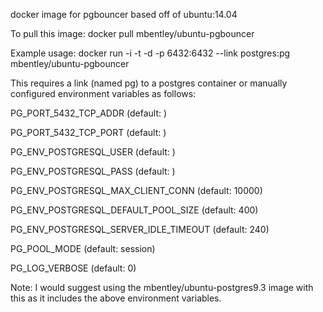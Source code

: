 docker image for pgbouncer based off of ubuntu:14.04

To pull this image: docker pull mbentley/ubuntu-pgbouncer

Example usage: docker run -i -t -d -p 6432:6432 --link postgres:pg mbentley/ubuntu-pgbouncer

This requires a link (named pg) to a postgres container or manually configured environment variables as follows:

PG_PORT_5432_TCP_ADDR (default: )

PG_PORT_5432_TCP_PORT (default: )

PG_ENV_POSTGRESQL_USER (default: )

PG_ENV_POSTGRESQL_PASS (default: )

PG_ENV_POSTGRESQL_MAX_CLIENT_CONN (default: 10000)

PG_ENV_POSTGRESQL_DEFAULT_POOL_SIZE (default: 400)

PG_ENV_POSTGRESQL_SERVER_IDLE_TIMEOUT (default: 240)

PG_POOL_MODE (default: session)

PG_LOG_VERBOSE (default: 0)

Note: I would suggest using the mbentley/ubuntu-postgres9.3 image with this as it includes the above environment variables.
